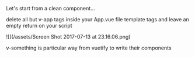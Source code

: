 Let's start from a clean component... 

  delete all but v-app tags inside your App.vue file template tags and leave an empty return on your script

![](/assets/Screen Shot 2017-07-13 at 23.16.06.png)

v-something is particular way from vuetify to write their components


